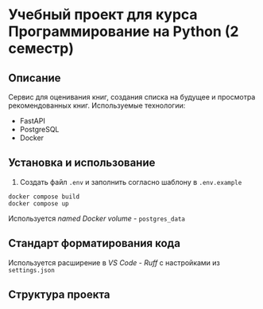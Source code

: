 # Учебный проект для курса Программирование на Python (2 семестр)

## Описание

Сервис для оценивания книг, создания списка на будущее и просмотра рекомендованных книг.
Используемые технологии:

-   FastAPI
-   PostgreSQL
-   Docker

## Установка и использование

1. Создать файл `.env` и заполнить согласно шаблону в `.env.example`

```
docker compose build
docker compose up
```

Используется _named Docker volume_ - `postgres_data`

## Стандарт форматирования кода

Используется расширение в _VS Code_ - _Ruff_ с настройками из `settings.json`

## Структура проекта
